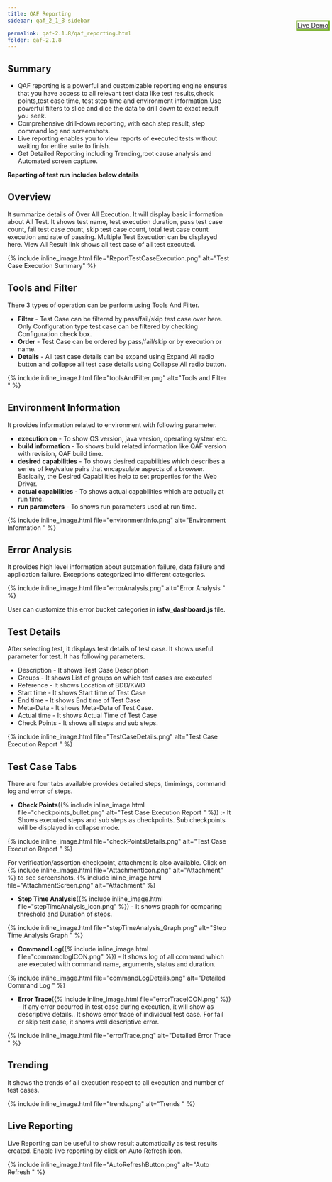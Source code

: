 ```yaml
---
title: QAF Reporting
sidebar: qaf_2_1_8-sidebar

permalink: qaf-2.1.8/qaf_reporting.html
folder: qaf-2.1.8
---
```


## Summary

* QAF reporting is a powerful and customizable reporting engine ensures that you have access to all relevant test data like test results,check points,test case time, test step time and environment information.Use powerful filters to slice and dice the data to drill down to exact result you seek.
* Comprehensive drill-down reporting, with each step result, step command log and screenshots.
* Live reporting enables you to view reports of executed tests without waiting for entire suite to finish.
* Get Detailed Reporting including Trending,root cause analysis and Automated screen capture. 

 
**Reporting of test run includes below details**

## Overview

It summarize details of Over All Execution. It will display basic information about All Test. It shows test name, test execution duration, pass test case count, fail test case count, skip test case count, total test case count execution and rate of passing. Multiple Test Execution can be displayed here. View All Result link shows all test case of all test executed.

{% include inline_image.html file="ReportTestCaseExecution.png" alt="Test Case Execution Summary" %}

## Tools and Filter
There 3 types of operation can be perform using Tools And Filter.

* **Filter** - Test Case can be filtered by pass/fail/skip test case over here. Only Configuration type test case can be filtered by checking Configuration check box.
* **Order** - Test Case can be ordered by pass/fail/skip or by execution or name.
* **Details** - All test case details can be expand using Expand All radio button and collapse all test case details using Collapse All radio button.


{% include inline_image.html file="toolsAndFilter.png" alt="Tools and Filter "  %}

## Environment Information 

It provides information related to environment with following parameter.

* **execution on** - To show OS version, java version, operating system etc.
* **build information** - To shows build related information like QAF version with revision, QAF build time.
* **desired capabilities** - To shows desired capabilities which describes a series of key/value pairs that encapsulate aspects of a browser. Basically, the Desired Capabilities help to set properties for the Web Driver.
* **actual capabilities** - To shows actual capabilities which are actually at run time.
* **run parameters** - To shows run parameters used at run time.

{% include inline_image.html file="environmentInfo.png" alt="Environment Information "  %}

## Error Analysis 
It provides high level information about automation failure, data failure and application failure. Exceptions categorized into different categories. 

{% include inline_image.html file="errorAnalysis.png" alt="Error Analysis "  %}

User can customize this error bucket categories in **isfw_dashboard.js** file.
 

 
## Test Details

After selecting test, it displays test details of test case. It shows useful parameter for test. It has following parameters.

* Description - It shows Test Case Description
* Groups - It shows List of groups on which test cases are executed
* Reference - It shows Location of BDD/KWD
* Start time - It shows Start time of Test Case
* End time - It shows End time of Test Case
* Meta-Data - It shows Meta-Data of Test Case.
* Actual time - It shows Actual Time of Test Case
* Check Points - It shows all steps and sub steps.

{% include inline_image.html file="TestCaseDetails.png" alt="Test Case Execution Report " %}

##  Test Case Tabs

There are four tabs available provides detailed steps, timimings, command log and error of steps.

* **Check Points**({% include inline_image.html file="checkpoints_bullet.png" alt="Test Case Execution Report " %}) :- It Shows executed  steps and sub steps as checkpoints. Sub checkpoints will be displayed in collapse mode. 

{% include inline_image.html file="checkPointsDetails.png" alt="Test Case Execution Report " %}

For verification/assertion checkpoint, attachment is also available. Click on {% include inline_image.html file="AttachmentIcon.png" alt="Attachment" %} to see screenshots.
{% include inline_image.html file="AttachmentScreen.png" alt="Attachment" %} 

* **Step Time Analysis**({% include inline_image.html file="stepTimeAnalysis_icon.png" %}) - It shows graph for comparing threshold and Duration of steps.

{% include inline_image.html file="stepTimeAnalysis_Graph.png" alt="Step Time Analysis Graph " %} 

* **Command Log**({% include inline_image.html file="commandlogICON.png" %}) - It shows log of all command which are executed with command name, arguments, status and duration.

{% include inline_image.html file="commandLogDetails.png" alt="Detailed Command Log  "  %}


* **Error Trace**({% include inline_image.html file="errorTraceICON.png" %}) - If any error occurred in test case during execution, it will show as descriptive details.. It shows error trace of individual test case. For fail or skip test case, it shows well descriptive error.

{% include inline_image.html file="errorTrace.png" alt="Detailed Error Trace "  %}


## Trending
It shows the trends of all execution respect to all execution and number of test cases.

{% include inline_image.html file="trends.png" alt="Trends "  %}


## Live Reporting

Live Reporting can be useful to show result automatically as test results created. Enable live reporting by click on Auto Refresh icon.
<div style="position: fixed;border: 3px solid #73AD21;right:5px;top:100px"><a href="dashboard.htm" target="_blank">Live Demo</a></div>

{% include inline_image.html file="AutoRefreshButton.png" alt="Auto Refresh "  %}

